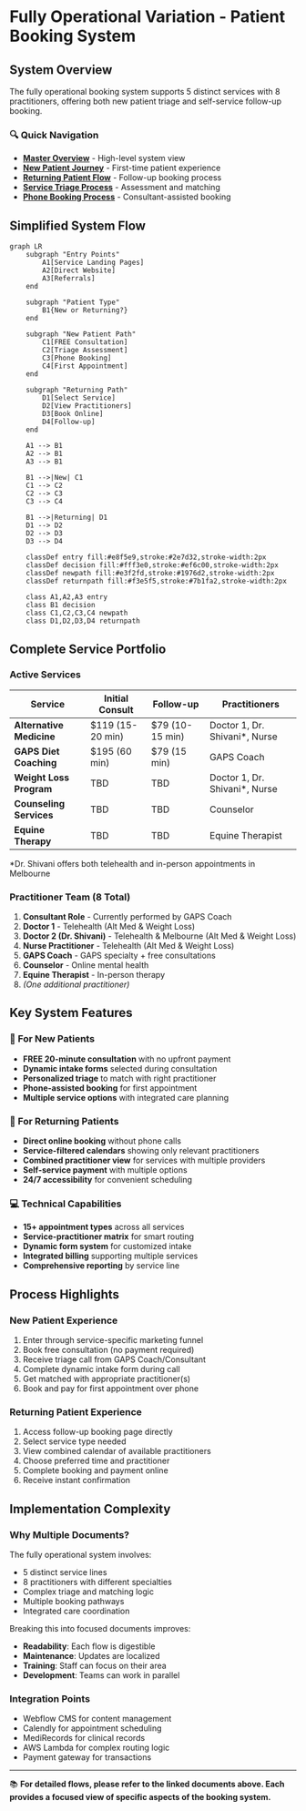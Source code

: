 # Fully Operational Variation - Patient Booking System

## System Overview
The fully operational booking system supports 5 distinct services with 8 practitioners, offering both new patient triage and self-service follow-up booking.

### 🔍 Quick Navigation
- **[Master Overview](./patient-booking-overview.md)** - High-level system view
- **[New Patient Journey](./new-patient-journey.md)** - First-time patient experience  
- **[Returning Patient Flow](./returning-patient-flow.md)** - Follow-up booking process
- **[Service Triage Process](./service-triage-process.md)** - Assessment and matching
- **[Phone Booking Process](./phone-booking-process.md)** - Consultant-assisted booking

## Simplified System Flow

```mermaid
graph LR
    subgraph "Entry Points"
        A1[Service Landing Pages]
        A2[Direct Website]
        A3[Referrals]
    end
    
    subgraph "Patient Type"
        B1{New or Returning?}
    end
    
    subgraph "New Patient Path"
        C1[FREE Consultation]
        C2[Triage Assessment]
        C3[Phone Booking]
        C4[First Appointment]
    end
    
    subgraph "Returning Path"
        D1[Select Service]
        D2[View Practitioners]
        D3[Book Online]
        D4[Follow-up]
    end
    
    A1 --> B1
    A2 --> B1
    A3 --> B1
    
    B1 -->|New| C1
    C1 --> C2
    C2 --> C3
    C3 --> C4
    
    B1 -->|Returning| D1
    D1 --> D2
    D2 --> D3
    D3 --> D4
    
    classDef entry fill:#e8f5e9,stroke:#2e7d32,stroke-width:2px
    classDef decision fill:#fff3e0,stroke:#ef6c00,stroke-width:2px
    classDef newpath fill:#e3f2fd,stroke:#1976d2,stroke-width:2px
    classDef returnpath fill:#f3e5f5,stroke:#7b1fa2,stroke-width:2px
    
    class A1,A2,A3 entry
    class B1 decision
    class C1,C2,C3,C4 newpath
    class D1,D2,D3,D4 returnpath
```

## Complete Service Portfolio

### Active Services

| Service | Initial Consult | Follow-up | Practitioners |
|---------|----------------|-----------|---------------|
| **Alternative Medicine** | $119 (15-20 min) | $79 (10-15 min) | Doctor 1, Dr. Shivani*, Nurse |
| **GAPS Diet Coaching** | $195 (60 min) | $79 (15 min) | GAPS Coach |
| **Weight Loss Program** | TBD | TBD | Doctor 1, Dr. Shivani*, Nurse |
| **Counseling Services** | TBD | TBD | Counselor |
| **Equine Therapy** | TBD | TBD | Equine Therapist |

*Dr. Shivani offers both telehealth and in-person appointments in Melbourne

### Practitioner Team (8 Total)

1. **Consultant Role** - Currently performed by GAPS Coach
2. **Doctor 1** - Telehealth (Alt Med & Weight Loss)
3. **Doctor 2 (Dr. Shivani)** - Telehealth & Melbourne (Alt Med & Weight Loss)
4. **Nurse Practitioner** - Telehealth (Alt Med & Weight Loss)
5. **GAPS Coach** - GAPS specialty + free consultations
6. **Counselor** - Online mental health
7. **Equine Therapist** - In-person therapy
8. *(One additional practitioner)*

## Key System Features

### 🎯 For New Patients
- **FREE 20-minute consultation** with no upfront payment
- **Dynamic intake forms** selected during consultation
- **Personalized triage** to match with right practitioner
- **Phone-assisted booking** for first appointment
- **Multiple service options** with integrated care planning

### 🔄 For Returning Patients  
- **Direct online booking** without phone calls
- **Service-filtered calendars** showing only relevant practitioners
- **Combined practitioner view** for services with multiple providers
- **Self-service payment** with multiple options
- **24/7 accessibility** for convenient scheduling

### 💻 Technical Capabilities
- **15+ appointment types** across all services
- **Service-practitioner matrix** for smart routing
- **Dynamic form system** for customized intake
- **Integrated billing** supporting multiple services
- **Comprehensive reporting** by service line

## Process Highlights

### New Patient Experience
1. Enter through service-specific marketing funnel
2. Book free consultation (no payment required)
3. Receive triage call from GAPS Coach/Consultant
4. Complete dynamic intake form during call
5. Get matched with appropriate practitioner(s)
6. Book and pay for first appointment over phone

### Returning Patient Experience
1. Access follow-up booking page directly
2. Select service type needed
3. View combined calendar of available practitioners
4. Choose preferred time and practitioner
5. Complete booking and payment online
6. Receive instant confirmation

## Implementation Complexity

### Why Multiple Documents?
The fully operational system involves:
- 5 distinct service lines
- 8 practitioners with different specialties
- Complex triage and matching logic
- Multiple booking pathways
- Integrated care coordination

Breaking this into focused documents improves:
- **Readability**: Each flow is digestible
- **Maintenance**: Updates are localized
- **Training**: Staff can focus on their area
- **Development**: Teams can work in parallel

### Integration Points
- Webflow CMS for content management
- Calendly for appointment scheduling
- MediRecords for clinical records
- AWS Lambda for complex routing logic
- Payment gateway for transactions

---

📚 **For detailed flows, please refer to the linked documents above. Each provides a focused view of specific aspects of the booking system.**